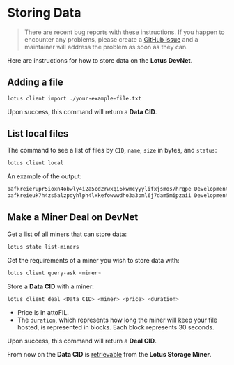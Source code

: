 # Storing Data

> There are recent bug reports with these instructions. If you happen to encounter any problems, please create a [GitHub issue](https://github.com/filecoin-project/lotus/issues/new) and a maintainer will address the problem as soon as they can.

Here are instructions for how to store data on the **Lotus DevNet**.

## Adding a file

```sh
lotus client import ./your-example-file.txt
```

Upon success, this command will return a **Data CID**.

## List local files

The command to see a list of files by `CID`, `name`, `size` in bytes, and `status`:

```sh
lotus client local
```

An example of the output:

```sh
bafkreierupr5ioxn4obwly4i2a5cd2rwxqi6kwmcyyylifxjsmos7hrgpe Development/sample-1.txt 2332 ok
bafkreieuk7h4zs5alzpdyhlph4lxkefowvwdho3a3pml6j7dam5mipzaii Development/sample-2.txt 30618 ok
```

## Make a Miner Deal on DevNet

Get a list of all miners that can store data:

```sh
lotus state list-miners
```

Get the requirements of a miner you wish to store data with:

```sh
lotus client query-ask <miner>
```

Store a **Data CID** with a miner:

```sh
lotus client deal <Data CID> <miner> <price> <duration>
```

* Price is in attoFIL.
* The `duration`, which represents how long the miner will keep your file hosted, is represented in blocks. Each block represents 30 seconds.

Upon success, this command will return a **Deal CID**. 

From now on the **Data CID** is [retrievable](https://docs.lotu.sh/en+retrieving-data) from the **Lotus Storage Miner**.